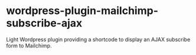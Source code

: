 # wordpress-plugin-mailchimp-subscribe-ajax
Light Wordpress plugin providing a shortcode to display an AJAX subscribe form to Mailchimp.
